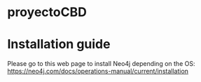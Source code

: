 # proyectoCBD
# Installation guide
Please go to this web page to install Neo4j depending on the OS: https://neo4j.com/docs/operations-manual/current/installation
